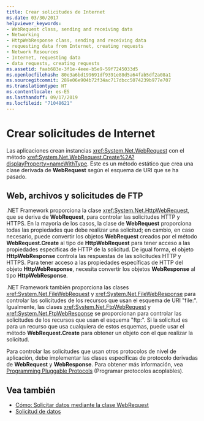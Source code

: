 ```yaml
---
title: Crear solicitudes de Internet
ms.date: 03/30/2017
helpviewer_keywords:
- WebRequest class, sending and receiving data
- Networking
- HttpWebResponse class, sending and receiving data
- requesting data from Internet, creating requests
- Network Resources
- Internet, requesting data
- data requests, creating requests
ms.assetid: faab683e-3f1e-4eee-b5e9-59f7245033d5
ms.openlocfilehash: 80e3a6bd199691df9391e88d5a64fab5df2a08a1
ms.sourcegitcommit: 289e06e904b72f34ac717dbcc5074239b977e707
ms.translationtype: HT
ms.contentlocale: es-ES
ms.lasthandoff: 09/17/2019
ms.locfileid: "71048621"
---
```

# <a name="creating-internet-requests"></a>Crear solicitudes de Internet
Las aplicaciones crean instancias <xref:System.Net.WebRequest> con el método <xref:System.Net.WebRequest.Create%2A?displayProperty=nameWithType>. Este es un método estático que crea una clase derivada de **WebRequest** según el esquema de URI que se ha pasado.  
  
## <a name="web-file-and-ftp-requests"></a>Web, archivos y solicitudes de FTP  
 .NET Framework proporciona la clase <xref:System.Net.HttpWebRequest>, que se deriva de **WebRequest**, para controlar las solicitudes HTTP y HTTPS. En la mayoría de los casos, la clase de **WebRequest** proporciona todas las propiedades que debe realizar una solicitud; en cambio, en caso necesario, puede convertir los objetos **WebRequest** creados por el método **WebRequest.Create** al tipo de **HttpWebRequest** para tener acceso a las propiedades específicas de HTTP de la solicitud. De igual forma, el objeto **HttpWebResponse** controla las respuestas de las solicitudes HTTP y HTTPS. Para tener acceso a las propiedades específicas de HTTP del objeto **HttpWebResponse**, necesita convertir los objetos **WebResponse** al tipo **HttpWebResponse**.  
  
 .NET Framework también proporciona las clases <xref:System.Net.FileWebRequest> y <xref:System.Net.FileWebResponse> para controlar las solicitudes de los recursos que usan el esquema de URI "file:". Igualmente, las clases <xref:System.Net.FtpWebRequest> y <xref:System.Net.FtpWebResponse> se proporcionan para controlar las solicitudes de los recursos que usan el esquema "ftp:". Si la solicitud es para un recurso que usa cualquiera de estos esquemas, puede usar el método **WebRequest.Create** para obtener un objeto con el que realizar la solicitud.  
  
 Para controlar las solicitudes que usan otros protocolos de nivel de aplicación, debe implementar las clases específicas de protocolo derivadas de **WebRequest** y **WebResponse**. Para obtener más información, vea [Programming Pluggable Protocols](programming-pluggable-protocols.md) (Programar protocolos acoplables).  
  
## <a name="see-also"></a>Vea también

- [Cómo: Solicitar datos mediante la clase WebRequest](how-to-request-data-using-the-webrequest-class.md)
- [Solicitud de datos](requesting-data.md)
